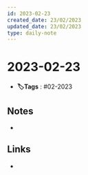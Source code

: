 ```yaml
---
id: 2023-02-23
created_date: 23/02/2023
updated_date: 23/02/2023
type: daily-note
---
```


# 2023-02-23
- **🏷️Tags** : #02-2023  

## Notes
- 

## Links
- 
